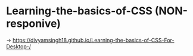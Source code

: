 # Learning-the-basics-of-CSS     (NON-responive)

->   https://divyamsingh18.github.io/Learning-the-basics-of-CSS-For-Desktop-/
